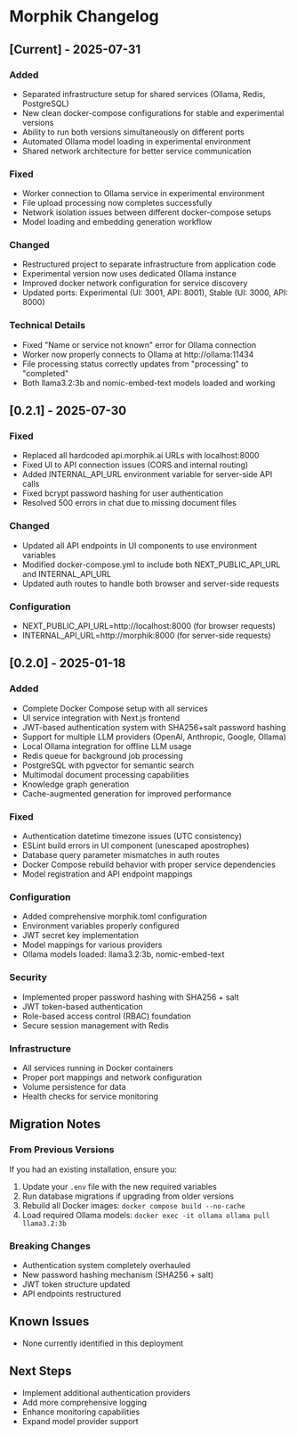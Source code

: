 # Morphik Changelog

## [Current] - 2025-07-31

### Added
- Separated infrastructure setup for shared services (Ollama, Redis, PostgreSQL)
- New clean docker-compose configurations for stable and experimental versions
- Ability to run both versions simultaneously on different ports
- Automated Ollama model loading in experimental environment
- Shared network architecture for better service communication

### Fixed
- Worker connection to Ollama service in experimental environment
- File upload processing now completes successfully
- Network isolation issues between different docker-compose setups
- Model loading and embedding generation workflow

### Changed
- Restructured project to separate infrastructure from application code
- Experimental version now uses dedicated Ollama instance
- Improved docker network configuration for service discovery
- Updated ports: Experimental (UI: 3001, API: 8001), Stable (UI: 3000, API: 8000)

### Technical Details
- Fixed "Name or service not known" error for Ollama connection
- Worker now properly connects to Ollama at http://ollama:11434
- File processing status correctly updates from "processing" to "completed"
- Both llama3.2:3b and nomic-embed-text models loaded and working

## [0.2.1] - 2025-07-30

### Fixed
- Replaced all hardcoded api.morphik.ai URLs with localhost:8000
- Fixed UI to API connection issues (CORS and internal routing)
- Added INTERNAL_API_URL environment variable for server-side API calls
- Fixed bcrypt password hashing for user authentication
- Resolved 500 errors in chat due to missing document files

### Changed
- Updated all API endpoints in UI components to use environment variables
- Modified docker-compose.yml to include both NEXT_PUBLIC_API_URL and INTERNAL_API_URL
- Updated auth routes to handle both browser and server-side requests

### Configuration
- NEXT_PUBLIC_API_URL=http://localhost:8000 (for browser requests)
- INTERNAL_API_URL=http://morphik:8000 (for server-side requests)

## [0.2.0] - 2025-01-18

### Added
- Complete Docker Compose setup with all services
- UI service integration with Next.js frontend
- JWT-based authentication system with SHA256+salt password hashing
- Support for multiple LLM providers (OpenAI, Anthropic, Google, Ollama)
- Local Ollama integration for offline LLM usage
- Redis queue for background job processing
- PostgreSQL with pgvector for semantic search
- Multimodal document processing capabilities
- Knowledge graph generation
- Cache-augmented generation for improved performance

### Fixed
- Authentication datetime timezone issues (UTC consistency)
- ESLint build errors in UI component (unescaped apostrophes)
- Database query parameter mismatches in auth routes
- Docker Compose rebuild behavior with proper service dependencies
- Model registration and API endpoint mappings

### Configuration
- Added comprehensive morphik.toml configuration
- Environment variables properly configured
- JWT secret key implementation
- Model mappings for various providers
- Ollama models loaded: llama3.2:3b, nomic-embed-text

### Security
- Implemented proper password hashing with SHA256 + salt
- JWT token-based authentication
- Role-based access control (RBAC) foundation
- Secure session management with Redis

### Infrastructure
- All services running in Docker containers
- Proper port mappings and network configuration
- Volume persistence for data
- Health checks for service monitoring

## Migration Notes

### From Previous Versions
If you had an existing installation, ensure you:
1. Update your `.env` file with the new required variables
2. Run database migrations if upgrading from older versions
3. Rebuild all Docker images: `docker compose build --no-cache`
4. Load required Ollama models: `docker exec -it ollama ollama pull llama3.2:3b`

### Breaking Changes
- Authentication system completely overhauled
- New password hashing mechanism (SHA256 + salt)
- JWT token structure updated
- API endpoints restructured

## Known Issues
- None currently identified in this deployment

## Next Steps
- Implement additional authentication providers
- Add more comprehensive logging
- Enhance monitoring capabilities
- Expand model provider support
